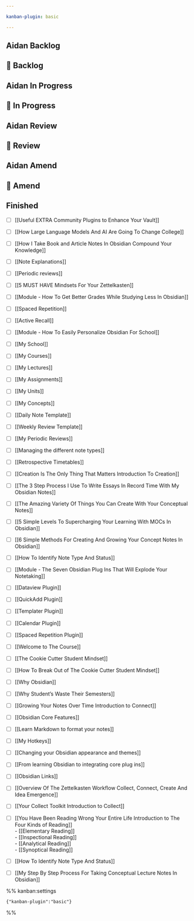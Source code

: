 ```yaml
---

kanban-plugin: basic

---
```


## Aidan Backlog



## 🌌 Backlog



## Aidan In Progress



## 🌌 In Progress



## Aidan Review



## 🌌 Review



## Aidan Amend



## 🌌 Amend



## Finished

- [ ] [[Useful EXTRA Community Plugins to Enhance Your Vault]]
- [ ] [[How Large Language Models And AI Are Going To Change College]]
- [ ] [[How I Take Book and Article Notes In Obsidian Compound Your Knowledge]]
- [ ] [[Note Explanations]]
- [ ] [[Periodic reviews]]
- [ ] [[5 MUST HAVE Mindsets For Your Zettelkasten]]
- [ ] [[Module - How To Get Better Grades While Studying Less In Obsidian]]
- [ ] [[Spaced Repetition]]
- [ ] [[Active Recall]]
- [ ] [[Module - How To Easily Personalize Obsidian For School]]
- [ ] [[My School]]
- [ ] [[My Courses]]
- [ ] [[My Lectures]]
- [ ] [[My Assignments]]
- [ ] [[My Units]]
- [ ] [[My Concepts]]
- [ ] [[Daily Note Template]]
- [ ] [[Weekly Review Template]]
- [ ] [[My Periodic Reviews]]
- [ ] [[Managing the different note types]]
- [ ] [[Retrospective Timetables]]
- [ ] [[Creation Is The Only Thing That Matters Introduction To Creation]]
- [ ] [[The 3 Step Process I Use To Write Essays In Record Time With My Obsidian Notes]]
- [ ] [[The Amazing Variety Of Things You Can Create With Your Conceptual Notes]]
- [ ] [[5 Simple Levels To Supercharging Your Learning With MOCs In Obsidian]]
- [ ] [[6 Simple Methods For Creating And Growing Your Concept Notes In Obsidian]]
- [ ] [[How To Identify Note Type And Status]]
- [ ] [[Module - The Seven Obsidian Plug Ins That Will Explode Your Notetaking]]
- [ ] [[Dataview Plugin]]
- [ ] [[QuickAdd Plugin]]
- [ ] [[Templater Plugin]]
- [ ] [[Calendar Plugin]]
- [ ] [[Spaced Repetition Plugin]]
- [ ] [[Welcome to The Course]]
- [ ] [[The Cookie Cutter Student Mindset]]
- [ ] [[How To Break Out of The Cookie Cutter Student Mindset]]
- [ ] [[Why Obsidian]]
- [ ] [[Why Student’s Waste Their Semesters]]
- [ ] [[Growing Your Notes Over Time Introduction to Connect]]
- [ ] [[Obsidian Core Features]]
- [ ] [[Learn Markdown to format your notes]]
- [ ] [[My Hotkeys]]
- [ ] [[Changing your Obsidian appearance and themes]]
- [ ] [[From learning Obsidian to integrating core plug ins]]
- [ ] [[Obsidian Links]]
- [ ] [[Overview Of The Zettelkasten Workflow Collect, Connect, Create And Idea Emergence]]
- [ ] [[Your Collect Toolkit Introduction to Collect]]
- [ ] [[You Have Been Reading Wrong Your Entire Life Introduction to The Four Kinds of Reading]]<br>- [[Elementary Reading]]<br>- [[Inspectional Reading]]<br>- [[Analytical Reading]]<br>- [[Synoptical Reading]]
- [ ] [[How To Identify Note Type And Status]]
- [ ] [[My Step By Step Process For Taking Conceptual Lecture Notes In Obsidian]]




%% kanban:settings
```
{"kanban-plugin":"basic"}
```
%%